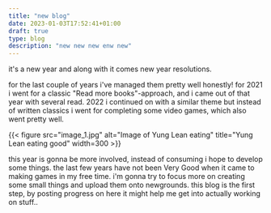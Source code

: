 ```yaml
---
title: "new blog"
date: 2023-01-03T17:52:41+01:00
draft: true
type: blog
description: "new new new enw new"
---
```


it's a new year and along with it comes new year resolutions.

for the last couple of years i've managed them pretty well honestly! for 2021 i went for a classic "Read more books"-approach, and i came out of that year with several read. 2022 i continued on with a similar theme but instead of written classics i went for completing some video games, which also went pretty well.

{{< figure src="image_1.jpg" alt="Image of Yung Lean eating" title="Yung Lean eating good" width=300 >}}

this year is gonna be more involved, instead of consuming i hope to develop some things. the last few years have not been Very Good when it came to making games in my free time. i'm gonna try to focus more on creating some small things and upload them onto newgrounds. this blog is the first step, by posting progress on here it might help me get into actually working on stuff..